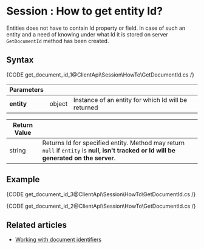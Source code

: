 # Session : How to get entity Id?

Entities does not have to contain Id property or field. In case of such an entity and a need of knowing under what Id it is stored on server `GetDocumentId` method has been created.

## Syntax

{CODE get_document_id_1@ClientApi\Session\HowTo\GetDocumentId.cs /}

| Parameters | | |
| ------------- | ------------- | ----- |
| **entity** | object | Instance of an entity for which Id will be returned |

| Return Value | |
| ------------- | ----- |
| string | Returns Id for specified entity. Method may return `null` if `entity` is **null, isn't tracked or Id will be generated on the server**. |

## Example

{CODE get_document_id_3@ClientApi\Session\HowTo\GetDocumentId.cs /}

{CODE get_document_id_2@ClientApi\Session\HowTo\GetDocumentId.cs /}

## Related articles

 - [Working with document identifiers](../../document-identifiers/working-with-document-ids)
